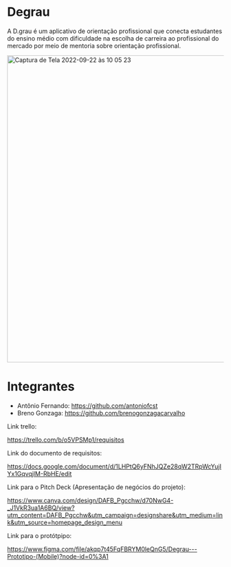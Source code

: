 # Degrau
A D.grau é um aplicativo de orientação profissional que conecta estudantes do ensino médio com dificuldade na escolha de carreira ao profissional do mercado por meio de mentoria sobre orientação profissional.

<img width="713" alt="Captura de Tela 2022-09-22 às 10 05 23" src="https://user-images.githubusercontent.com/104030520/191754769-ecc60ea2-cf3d-4ea9-8595-eab43a16fe9f.png">


# Integrantes 

- Antônio Fernando: https://github.com/antoniofcst
- Breno Gonzaga: https://github.com/brenogonzagacarvalho

Link trello:

https://trello.com/b/o5VPSMp1/requisitos

Link do documento de requisitos:

https://docs.google.com/document/d/1LHPtQ6yFNhJQZe28qW2TRpWcYujIYx1GqvqjlM-RbHE/edit

Link para o Pitch Deck (Apresentação de negócios do projeto):

https://www.canva.com/design/DAFB_Pgcchw/d70NwG4-_J1VkR3ua1A6BQ/view?utm_content=DAFB_Pgcchw&utm_campaign=designshare&utm_medium=link&utm_source=homepage_design_menu

Link para o protótpipo:

https://www.figma.com/file/akqp7t45FqFBRYM0leQnG5/Degrau---Prototipo-(Mobile)?node-id=0%3A1

